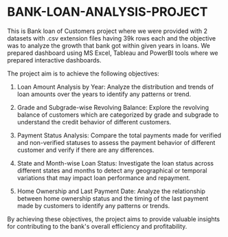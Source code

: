 # BANK-LOAN-ANALYSIS-PROJECT
This is Bank loan of Customers project where we were provided with 2 datasets with .csv extension files having 39k rows each and the objective was to analyze the growth that bank got within given years in loans. We prepared dashboard using MS Excel, Tableau and PowerBI tools where we prepared interactive dashboards.

The project aim is to achieve the following objectives:

1. Loan Amount Analysis by Year: Analyze the distribution and trends of loan amounts over the years to identify any patterns or trend.

2. Grade and Subgrade-wise Revolving Balance: Explore the revolving balance of customers which are categorized by grade and subgrade to understand the credit behavior of different customers.

3. Payment Status Analysis: Compare the total payments made for verified and non-verified statuses to assess the payment behavior of different customer and verify if there are any differences.

4. State and Month-wise Loan Status: Investigate the loan status across different states and months to detect any geographical or temporal variations that may impact loan performance and repayment.

5. Home Ownership and Last Payment Date: Analyze the relationship between home ownership status and the timing of the last payment made by customers to identify any patterns or trends.

By achieving these objectives, the project aims to provide valuable insights for contributing to the bank's overall efficiency and profitability.

